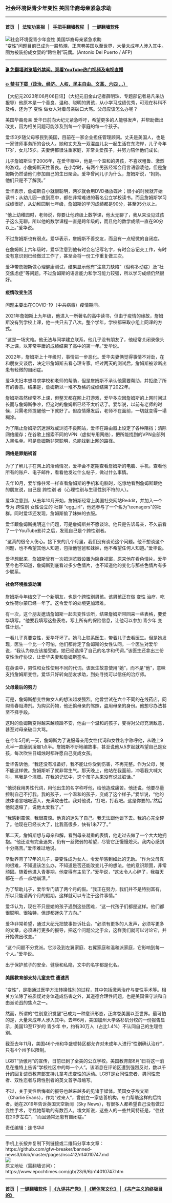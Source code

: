### 社会环境促青少年变性 美国华裔母亲紧急求助
------------------------

#### [首页](https://github.com/gfw-breaker/banned-news3/blob/master/README.md) &nbsp;&nbsp;|&nbsp;&nbsp; [法轮功真相](https://github.com/begood0513/basic/blob/master/README.md)  &nbsp;&nbsp;|&nbsp;&nbsp; [手把手翻墙教程](https://github.com/gfw-breaker/guides/wiki)  &nbsp;&nbsp;|&nbsp;&nbsp; [一键翻墙软件](https://github.com/gfw-breaker/nogfw/blob/master/README.md)  



<div><img alt="社会环境促青少年变性 美国华裔母亲紧急求助" class="attachment-djy_600_400 size-djy_600_400 wp-post-image" src="https://i.epochtimes.com/assets/uploads/2023/06/id14010749-000_W533P-600x400.jpg"/>
<div class="caption">
 “变性”问题目前已成为一股热潮，正席卷美国以至世界，大量未成年人涉入其中。图为被装扮成女婴的“跨性别”玩偶。(Antonio Del Puerto / AFP)
</div></div><hr/>

#### [ 🎬  免翻墙浏览墙外禁闻、观看YouTube热门视频及电视直播](https://github.com/gfw-breaker/HelloWorld)

#### [ 💥  禁书下载（政治、经济、人权、民主自由、文革、六四 ...）](https://github.com/gfw-breaker/books/blob/master/README.md)

<div><p>
 【大纪元2023年06月06日讯】（大纪元旧金山记者薛明珠、专题部记者易凡采访报导）他原本是一个善良、温和、聪明的男孩，从小学习成绩优秀，可现在科科不及格，还为了
 <ok href="https://www.epochtimes.com/gb/tag/%E5%8F%98%E6%80%A7.html">
  变性
 </ok>
 做女人对着母亲破口大骂。父母应该怎么办呢？
</p>
<p>
 <ok href="https://www.epochtimes.com/gb/tag/%E7%BE%8E%E5%9B%BD%E5%8D%8E%E8%A3%94%E6%AF%8D%E4%BA%B2.html">
  美国华裔母亲
 </ok>
 爱华日前向大纪元紧急呼吁，希望更多的人能够发声，并帮助做出改变，因为相关问题可能涉及到每一个家庭的每一个孩子。
</p>
<p>
 爱华3岁随父母移民到美国，目前在一家企业担任管理顾问。丈夫是美国人，也是一家律师事务所的合伙人。她和丈夫及一双混血儿女一起生活在东海岸，儿子今年17岁，女儿15岁。夫妻俩都很注重家庭，非常关爱孩子，并努力陪伴他们成长。
</p>
<p>
 儿子詹姆斯生于2006年，在爱华眼中，他是一个温和的男孩，不喜欢粗鲁、激烈的游戏。小詹姆斯天性善良。在小学时，有两个男孩经常会用言语霸凌他，但是詹姆斯仍然请他们参加自己的生日聚会。爱华曾问儿子为什么，詹姆斯说，“妈妈，他们只是不了解我。”
</p>
<p>
 爱华表示，詹姆斯自小就很聪明，两岁就会用DVD播放碟片；很小的时候就开始读书；从幼儿园一直到高中，都在非常难进的著名公立学校读书。而且詹姆斯学习成绩很好，从幼稚园到七年级，詹姆斯的学习成绩都是90分，甚至95分以上。
</p>
<p>
 “他上幼稚园时，老师说，你要让他跨级上数学课，他太无聊了，我从来没见过孩子这么无聊。所以他的数学课程一直是跨年级的，而且他的数学成绩一直在90分以上。”爱华说。
</p>
<p>
 不过詹姆斯也有弱点。爱华表示，詹姆斯不善交友，而且有一点轻微的自闭症。
</p>
<p>
 在詹姆斯上六年级时，爱华注意到他有时会忘记写名字，有时会忘记交工作，有时没有意识到已经做过工作了，甚至会将一份工作重复做三次。
</p>
<p>
 爱华带詹姆斯做心理健康测试，结果显示他有“注意力缺陷”（俗称多动症）及“社交焦虑症”等问题。不过詹姆斯的语言能力和学习能力较强，所以学习成绩仍然很好。
</p>
<h4>
 疫情改变生活
</h4>
<p>
 问题主要出在COVID-19（中共病毒）疫情期间。
</p>
<p>
 2021年詹姆斯上九年级，他进入一所著名的高中读书，但由于疫情的缘故，詹姆斯没有到学校上课，他一共只去了八次。整个学年，学校都采取小组上网课的方式。
</p>
<p>
 “这是一场灾难。他无法与同学建立联系，他几乎没有朋友了，他经常关闭录像头不上课，以非常平庸的成绩结束了高中的第一年。”爱华说。
</p>
<p>
 2022年，詹姆斯上十年级时，事情进一步恶化。爱华夫妻俩觉得事情不对劲，在和朋友交谈后，决定带詹姆斯去看心理专家。经过两天的测试后，詹姆斯被诊断出患有轻微的自闭症。
</p>
<p>
 爱华夫妇本想寻求学校和老师的帮助，但是詹姆斯不承认他需要帮助，并拒绝了所有的善意。结果是，詹姆斯以一堆不及格的成绩结束了2022年。
</p>
<p>
 詹姆斯虽然经常不上课，但整天都在网上打游戏，爱华多次因詹姆斯的上网时间过长而与詹姆斯争吵，但这时的詹姆斯已经不太听话了。爱华说，以前有老师的时候，只需老师提醒他一下就好了。但疫情爆发后，老师不在面前，一切就变得一塌糊涂。
</p>
<p>
 为了阻止詹姆斯沉迷游戏或浏览不良网站，爱华在路由器上设定了各种阻挡；清除网络缓存；在谷歌上搜索不同的VPN（虚拟专用网络），把所能找到的VPN全部列入黑名单。可是詹姆斯非常聪明，总能找到上网的路径。
</p>
<h4>
 网络是罪魁祸首
</h4>
<p>
 为了了解儿子在网上的活动情况，爱华会不定期查看詹姆斯的电脑、手机，查看他所有的账户、电子邮件，看看他发过什么帖子，做过什么事情。
</p>
<p>
 去年10月，爱华像往常一样查看詹姆斯的手机和电脑时，吃惊地看到詹姆斯跟他的朋友说，自己是
 <ok href="https://www.epochtimes.com/gb/tag/%E8%B7%A8%E6%80%A7%E5%88%AB.html">
  跨性别
 </ok>
 者（心理性别与生理性别不符的人）。
</p>
<p>
 爱华注意到，从去年10月开始，詹姆斯经常上美国社交网站Reddit，并加入一个专为
 <ok href="https://www.epochtimes.com/gb/tag/%E8%B7%A8%E6%80%A7%E5%88%AB.html">
  跨性别
 </ok>
 女性设立的
 <ok href="https://www.epochtimes.com/gb/tag/%E7%A4%BE%E7%BE%A4.html">
  社群
 </ok>
 “egg_irl”，他还参与了一个名为“teenagers”的社群。同时爱华还发现，詹姆斯偷了妹妹的衣服。
</p>
<p>
 爱华跟詹姆斯挑明这个问题，可是詹姆斯并不愿谈论。他只是告诉母亲，不久前看了一个YouTube影片之后，发现自己是个跨性别者。
</p>
<p>
 “这真的很令人伤心。接下来的几个月里，我们没有谈论这个问题。他不想谈这个问题，也不希望其他人知道，包括他爸爸和妹妹，他不希望任何人知道。”爱华说。
</p>
<p>
 爱华想起来，詹姆斯曾有一次把浏览器设置为隐身视窗，原来他在看色情片。爱华至今也不知道，詹姆斯到底看过多少色情片，也不知道他的变化与那些色情片有多少联系。
</p>
<h4>
 社会环境推波助澜
</h4>
<p>
 詹姆斯今年结交了一个新朋友，也是个跨性别男孩。该男孩正在做
 <ok href="https://www.epochtimes.com/gb/tag/%E5%8F%98%E6%80%A7.html">
  变性
 </ok>
 治疗，吃女性荷尔蒙已经一年了。这令爱华的处境更加艰难。
</p>
<p>
 有一次，这个朋友邀请詹姆斯一起去变性诊所，结果詹姆斯带回来一些表格，要爱华填写。“他要我填写这些表格，写上所有的保险信息，让他可以参加
 <ok href="https://www.epochtimes.com/gb/tag/%E9%9D%92%E5%B0%91%E5%B9%B4.html">
  青少年
 </ok>
 变性计划。”
</p>
<p>
 一看儿子真要变性，爱华吓坏了。她马上联系医生，带着儿子去看医生。但是她发现，医生一个比一个可怕，他们都肯定了詹姆斯的女性认同。一个医生对爱华说，“我认为你应该接受她，她已经选择了自己的名字和代词。”该医生还拿出三份变性治疗协议，让爱华夫妻和詹姆斯签名。
</p>
<p>
 在英语中，男性和女性使用不同的代词。该医生故意使用“她”，而不是“他”，意味支持詹姆斯变性。爱华只好转向朋友求助，到处寻找可以信任的治疗师。
</p>
<h4>
 父母最后的努力
</h4>
<p>
 可是，詹姆斯想变性做女人的想法越发强烈。他曾尝试在六个不同的在线药店，网购青春阻滞剂。为购买药物，他还偷母亲的驾照，盗用母亲的身份。他想尽办法甚至不择手段。
</p>
<p>
 这时的詹姆斯变得越来越烦躁不安，他由一个温和的孩子，变得对父母充满敌意，甚至对母亲破口大骂。
</p>
<p>
 在今年5月的一天，詹姆斯为了说服母亲用女性代词和女性名字称呼他，从晚上9点半一直磨到凌晨1点半。詹姆斯不断地编故事，甚至说他从5岁起就希望自己是女孩，每次吹生日蜡烛时都许愿自己变成女孩。
</p>
<p>
 爱华告诉他，“我还没有准备好，我不能让你受到伤害，不再完整。作为父母，我不能这样做。詹姆斯听了就非常生气。那天晚上，他站在我面前，冲着我大喊大叫，骂我是个混蛋。在我的记忆中，这个孩子从来没有说过脏话。”
</p>
<p>
 “他说我用男性代词，用他出生的名字称呼他，给他造成痛苦。他还说，他要尽量控制自己不打我。我的孩子，一个温和的孩子，变成了这个样子。”爱华说，“他的肢体语言咄咄逼人，充满攻击性。我对他说，‘打吧，打我吧。这是你要的。’然后他就退缩了，说他太爱我了。”
</p>
<p>
 “我感到震惊，我很震惊。他真的迷失了自己。我无法跟他谈下去。我的心完全碎了。他现在已经长大了，比我高很多，快有1米77了。”
</p>
<p>
 第二天，詹姆斯想与母亲和解，看到母亲凝重的表情，他走过去做了一个大大地拥抱。“他还没有完全迷失，仍有一丝微弱的希望，尽管它正慢慢熄灭。我内心感到十分痛苦。”爱华难过地说。
</p>
<p>
 辛勤养育了17年的儿子，要变性成为女人，令爱华感到如此的无助。“作为父母真的很难，不知道该怎么办，不知道是否还能改变儿子的想法。他的意识顽固，非常顽固。随着他进入青春期，他变得有主见了。”爱华说，“这太令人心碎了，我每天都在一点一点地崩溃。”
</p>
<p>
 为了帮助儿子，爱华专门请了两个月的假。“我正在努力，我们并不是特别富有，所以只能请两个月的假期，这样就可以专注于这件事情。”
</p>
<p>
 爱华认为，现在不只是她的孩子遇到这些困难，“这一代孩子们都是这样。他们都很聪明、很独特，但却都迷失了方向。”
</p>
<p>
 爱华非常希望，通过大纪元把故事告诉社会。“必须有更多的人发声，必须写更多的文章，必须进行更多的报导，把这个问题公之于众，这样我们就可以讨论它，并开始做出改变。”
</p>
<p>
 “这个问题不分党派。它涉及到左翼家庭、右翼家庭和温和派家庭，它影响到每一个人。”爱华说。
</p>
<p>
 出于保护孩子的安全、健康和私隐，文中的名字都是化名。
</p>
<h4>
 美国教育部支持儿童变性 遭谴责
</h4>
<p>
 “变性”，是指通过医学方法转换性别的过程，其中包括激素治疗与变性手术等。相关方法除了被质疑对身体造成伤害之外，其道德合理性问题，也是美国保守派和自由派论战的焦点之一。
</p>
<p>
 然而，所谓的“性别意识觉醒”已成为一种意识形态，正席卷美国以至世界。最可怕的是，大量未成年人涉入其中。去年6月，美国加州大学洛杉矶分校的一份报告显示，美国13至17岁的
 <ok href="https://www.epochtimes.com/gb/tag/%E9%9D%92%E5%B0%91%E5%B9%B4.html">
  青少年
 </ok>
 中，约有30万人（占比1.4%）不认同自己的生理性别。
</p>
<p>
 截至去年11月，美国46个州和华盛顿特区都允许对未成年人进行“性别确认治疗”，只有4个州予以限制。
</p>
<p>
 LGBT“骄傲月”的宣传，日前已到了全美的公立学校。美国教育部6月1日将这一消息在推特上告诉“学校社区中的每一个人”。该消息在评论区遭到强烈反对，数以千计的回复谴责教育部支持儿童考虑变性的运动。LGBT是女同性恋者、男同性恋者、双性恋者与跨性别者的英文首字母缩写。
</p>
<p>
 不过，关于变性后悔者的报导也越来越多的见诸于媒体。英国女子埃文斯（Charlie Evans），作为“过来人”，曾创立一家慈善机构，专门帮助这样的后悔者。她在2019年告诉英国天空新闻（Sky News），有很多人都希望自己没有做过变性手术，寻找她帮助的有数百人。埃文斯说，这些人的一些共同特征是，“往往在20岁左右”，“而且通常还患有自闭症。”
</p>
<p>
 责任编辑：连书华#
</p>
</div>
<hr/>
手机上长按并复制下列链接或二维码分享本文章：<br/>
https://github.com/gfw-breaker/banned-news3/blob/master/pages/nsc412/n14010747.md <br/>
<a href='https://github.com/gfw-breaker/banned-news3/blob/master/pages/nsc412/n14010747.md'><img src='https://github.com/gfw-breaker/banned-news3/blob/master/pages/nsc412/n14010747.md.png'/></a> <br/>
原文地址（需翻墙访问）：https://www.epochtimes.com/gb/23/6/6/n14010747.htm


------------------------
#### [首页](https://github.com/gfw-breaker/banned-news3/blob/master/README.md) &nbsp;|&nbsp; [一键翻墙软件](https://github.com/gfw-breaker/nogfw/blob/master/README.md) &nbsp;| [《九评共产党》](https://github.com/gfw-breaker/9ping.md/blob/master/README.md#九评之一评共产党是什么) | [《解体党文化》](https://github.com/gfw-breaker/jtdwh.md/blob/master/README.md) | [《共产主义的终极目的》](https://github.com/gfw-breaker/gczydzjmd.md/blob/master/README.md)


<img src='http://gfw-breaker.win/banned-news3/pages/nsc412/n14010747.md' width='0px' height='0px'/>